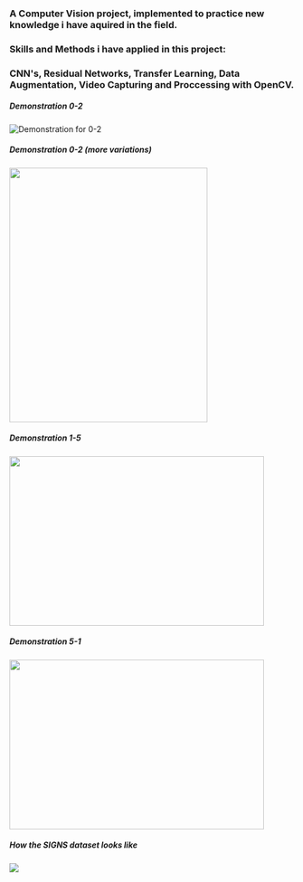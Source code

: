 ### A Computer Vision project, implemented to practice new knowledge i have aquired in the field.
### Skills and Methods i have applied in this project:
### CNN's, Residual Networks, Transfer Learning, Data Augmentation, Video Capturing and Proccessing with OpenCV.
##### Demonstration 0-2
![Demonstration for 0-2](https://j.gifs.com/P7o3wy.gif)

##### Demonstration 0-2 (more variations)
<img src=https://j.gifs.com/GvO3jK.gif width="350" height="450"/>

##### Demonstration 1-5 
<img src=https://j.gifs.com/p8vyMQ.gif width="450" height="300"/>

##### Demonstration 5-1 
<img src=https://j.gifs.com/oVrxLX.gif width="450" height="300"/>

##### How the SIGNS dataset looks like 
<img src=https://miro.medium.com/max/2030/1*QrEcumVTnMsFOVwZUtKsPg.jpeg />

